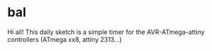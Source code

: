 
# bal
Hi all! This daily sketch is a simple timer for the AVR-ATmega-attiny controllers (ATmega хх8, attiny 2313...)
